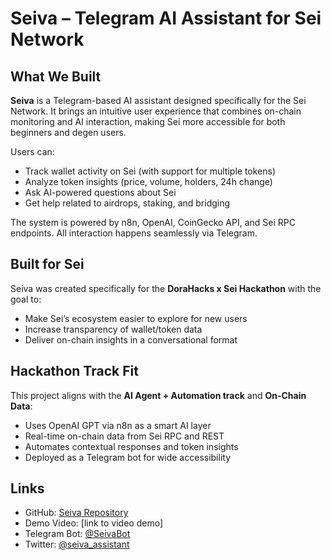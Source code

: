 # Seiva – Telegram AI Assistant for Sei Network

## What We Built

**Seiva** is a Telegram-based AI assistant designed specifically for the Sei Network. It brings an intuitive user experience that combines on-chain monitoring and AI interaction, making Sei more accessible for both beginners and degen users.

Users can:
- Track wallet activity on Sei (with support for multiple tokens)
- Analyze token insights (price, volume, holders, 24h change)
- Ask AI-powered questions about Sei
- Get help related to airdrops, staking, and bridging

The system is powered by n8n, OpenAI, CoinGecko API, and Sei RPC endpoints. All interaction happens seamlessly via Telegram.

## Built for Sei

Seiva was created specifically for the **DoraHacks x Sei Hackathon** with the goal to:
- Make Sei’s ecosystem easier to explore for new users
- Increase transparency of wallet/token data
- Deliver on-chain insights in a conversational format

## Hackathon Track Fit

This project aligns with the **AI Agent + Automation track** and **On-Chain Data**:
- Uses OpenAI GPT via n8n as a smart AI layer
- Real-time on-chain data from Sei RPC and REST
- Automates contextual responses and token insights
- Deployed as a Telegram bot for wide accessibility

## Links

- GitHub: [Seiva Repository](https://github.com/putraardhan/seiva-bot)
- Demo Video: [link to video demo]
- Telegram Bot: [@SeivaBot](https://t.me/sei_vabot)
- Twitter: [@seiva_assistant](https://x.com/seiva_assistant)
